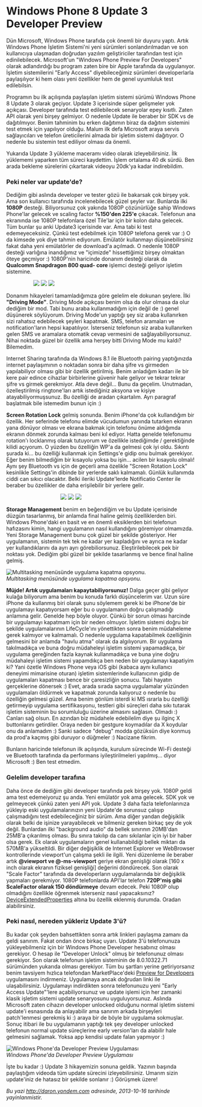 # Windows Phone 8 Update 3 Developer Preview 

Dün Microsoft, Windows Phone tarafıda çok önemli bir duyuru yaptı. Artık
Windows Phone İşletim Sistemi'ni yeni sürümleri sonlandırılmadan ve son
kullanıcıya ulaşmadan doğrudan yazılım geliştiriciler tarafından test
için edinilebilecek. Microsoft'un "Windows Phone Preview For Developers"
olarak adlandırdığı bu program zaten bire bir Apple tarafında da
uygulanıyor. İşletim sistemilerini "Early Access" diyebileceğimiz
sürümleri developerlarla paylaşılıyor ki hem olası yeni özellikler hem
de genel uyumluluk test edilebilsin.

Programın bu ilk açılışında paylaşılan işletim sistemi sürümü Windows
Phone 8 Update 3 olarak geçiyor. Update 3 içerisinde süper gelişmeler
yok açıkçası. Developer tarafında test edilebilecek senaryolar epey
kısıtlı. Zaten API olarak yeni birşey gelmiyor. O nedenle Update ile
beraber bir SDK vs de dağıtılmıyor. Benim tahminim bu erken dağıtımın
biraz da dağıtım sistemini test etmek için yapılıyor olduğu. Malum ilk
defa Microsoft araya servis sağlayıcıları ve telefon üreticilerini
almada bir işletim sistemi dağıtıyor. O nedenle bu sistemin test
ediliyor olması da önemli.

Yukarıda Update 3 yükleme maceramı video olarak izleyebilirsiniz. İlk
yüklememi yaparken tüm süreci kaydettim. İşlem ortalama 40 dk sürdü. Ben
arada bekleme sürelerini çıkartarak videoyu 20dk'ya kadar indirebildim.

### Peki neler var update'de?  

Dediğim gibi aslında developer ve tester gözü ile bakarsak çok birşey
yok. Ama son kullanıcı tarafında incelenebilecek güzel şeyler var.
Bunlarda ilki **1080P** desteği. Biliyorsunuz çok yakında 1080P
çözünürlüğe sahip Windows Phone'lar gelecek ve scaling factor **%150'den
225'e** çıkacak. Telefonun ana ekranında ise 1080P telefonlara özel
Tile'lar için bir kolon daha gelecek. Tüm bunlar şu anki Update3
içerisinde var. Ama tabi ki test edemeyeceksiniz. Çünkü test edebilmek
için 1080P telefona gerek var :) O da kimsede yok diye tahmin ediyorum.
Emülatör kullanmayı düşünebilirsiniz fakat daha yeni emülatörler de
download'a açılmadı. O nedenle 1080P desteği varlığına inandığımız ve
"içimizde" hissettiğimiz birşey olmaktan öteye geçmiyor :) 1080P'nin
haricinde donanım desteği olarak da **Qualcomm Snapdragon 800 quad-
core** işlemci desteği geliyor işletim sistemine.

<div id="photos_WP8_Update3_Preview_DriveMode"
style="width: 360px; display: block; margin-left: auto;  margin-right: auto;">

[![](media/Windows_Phone_8_Update_3_Developer_Preview/drivingmode_s.png)](media/Windows_Phone_8_Update_3_Developer_Preview/drivingmode.png)
[![](media/Windows_Phone_8_Update_3_Developer_Preview/drivingmode_2_s.png)](media/Windows_Phone_8_Update_3_Developer_Preview/drivingmode_2.png)
[![](media/Windows_Phone_8_Update_3_Developer_Preview/drivingmode_3_s.png)](media/Windows_Phone_8_Update_3_Developer_Preview/drivingmode_3.png)

</div>

Donanım hikayeleri tamamladığımıza göre gelelim ele dokunan şeylere.
İlki **"Driving Mode"**. Driving Mode açıkçası benim olsa da olur olmasa
da olur dediğim bir mod. Tabi bunu araba kullanmadığım için değil de :)
genel düşünerek söylüyorum. Driving Mode'un yaptığı şey siz araba
kullanırken sizi rahatsız edebilecek şeyleri kapatmak. SMS, telefon
aramaları ve notification'ların hepsi kapatılıyor. İsterseniz telefonun
siz araba kullanırken gelen SMS ve aramalara otomatik cevap vermesini de
sağlayabiliyorsunuz. Nihai noktada güzel bir özellik ama herşey bitti
Driving Mode mu kaldı? Bilemedim.

Internet Sharing tarafında da Windows 8.1 ile Bluetooth pairing
yaptığınızda internet paylaşımının o noktadan sonra bir daha şifre vs
girmeden yapılabiliyor olması gibi bir özellik getirilmiş. Benim
anladığım kadarı ile bir kere pair edince cihazlar birbirlerine güvenir
hale geliyor ve tekrar tekrar şifre vs girmek gerekmiyor. Atla deve
değil... Bunu da geçelim. Unutmadan, özelleştirilmiş ringtone'ları artık
istediğiniz aksyona ve kişiye atayabiliyormuşsunuz. Bu özelliği de
aradan çıkartalım. Ayrı paragraf başlatmak bile istemedim bunun için :)

**Screen Rotation Lock** gelmiş sonunda. Benim iPhone'da çok kullandığım
bir özellik. Her seferinde telefonu elimde vücudumun yanında tutarken
ekranın yana dönüyor olması ve ekrana bakmak için telefonu önüme
aldığımda ekranın dönmek zorunda kalması beni kıl ediyor. Hatta genelde
telefonumu rotation'ı locklanmış olarak tutuyorum ve özellikle
istediğimde / gerektiğinde kilidi açıyorum. O yüzden bu özelliğin WP'a
da gelmesi çok iyi oldu. Sıkıntı şurada ki... bu özelliği kullanmak için
Settings'e gidip onu bulmak gerekiyor. Eğer benim bilmediğim bir
kısayolu yoksa bu işin... acilen bir kısayolu olmalı! Aynı şey Bluetooth
vs için de geçerli ama özelikle "Screen Rotation Lock" kesinlikle
Settings'in dibinde bir yerlerde saklı kalmamalı. Günlük kullanımda
ciddi can sıkıcı olacaktır. Belki ileriki Update'lerde Notificatio
Center ile beraber bu özellikler de daha erişilebilir bir yerlere gelir.

<div id="photos_WP8_Update3_Preview_Storage"
style="width: 360px; display: block; margin-left: auto;  

margin-right: auto;">

[![](media/Windows_Phone_8_Update_3_Developer_Preview/storage_s.png)](media/Windows_Phone_8_Update_3_Developer_Preview/storage.png)
[![](media/Windows_Phone_8_Update_3_Developer_Preview/storage_2_s.png)](media/Windows_Phone_8_Update_3_Developer_Preview/storage_2.png)
[![](media/Windows_Phone_8_Update_3_Developer_Preview/storage_3_s.png)](media/Windows_Phone_8_Update_3_Developer_Preview/storage_3.png)

</div>

**Storage Management** benim en beğendiğim ve bu Update içerisinde
düzgün tasarlanmış, bir anlamda final haline gelmiş özelliklerden biri.
Windows Phone'daki en basit ve en önemli eksiklerden biri telefonun
hafızasını kimin, hangi uygulamanın nasıl kullandığını göremiyor
olmamızda. Yeni Storage Management bunu çok güzel bir şekilde
gösteriyor. Her uygulamanın, sistemin tek tek ne kadar yer kapladığını
ve ayrıca ne kadar yer kullandıklarını da ayrı ayrı görebiliorsunuz.
Eleştirilebilecek pek bir noktası yok. Dediğim gibi güzel bir şekilde
tasarlanmış ve bence final haline gelmiş.

![Multitasking menüsünde uygulama kapatma
opsyonu.](media/Windows_Phone_8_Update_3_Developer_Preview/app_shutdown.jpg)\
*Multitasking menüsünde uygulama kapatma opsyonu.*

**Müjde! Artık uygulamaları kapaytabiliyorsunuz!** Dalga geçer gibi
geliyor kulağa biliyorum ama benim bu konuda farklı düşüncelerim var.
Uzun süre iPhone da kullanmış biri olarak şunu söylemem gerek ki be
iPhone'de bir uygulamayı kapatıyorsam eğer bu o uygulamanın doğru
çalışmadığı anlamına gelir. Genelde hep böyle oluyor. Çünkü bir sorun
olması harcinde bir uygulamayı kapatmam için bir neden olmuyor. İşletim
sistemi doğru bir şekilde uygulamalarının LifeCycle'ını yönettikten
sonra benim müdaheleme gerek kalmıyor ve kalmamalı. O nedenle uygulama
kapatabilmek özelliğinin gelmesini bir anlamda "havlu atma" olarak da
algılıyorum. Bir uygulama takılmadıkça ve buna doğru müdaheleyi işletim
sistemi yapamadıkça, bir uygulama gereğinden fazla kaynak kullanmadıkça
ve buna yine doğru müdahaleyi işletim sistemi yapamdıkça ben neden bir
uygulamayı kapatiyim ki? Yani özetle Windows Phone veya iOS gibi (kabaca
aynı kullanıcı deneyimi mimarisine oturan) işletim sistemlerinde
kullanıcının gidip de uygulamaları kapatması bence bir çaresizliğin
sonucu. Tabi hayatın gerçeklerine dönersek :) Evet, arada sırada saçma
uygulamalar yüzünden uygulamaları öldürmek ve kapatmak zorunda kalıyoruz
o nedenle bu özelliğin gelmesi güzel. Ama benim gönlüm isterdi ki MS
ısrarla bu özelliği getirmeyip uygulama sertifikasyonu, testleri gibi
süreçleri daha sıkı tutarak işletim sisteminin bu sorumluluğu üzerine
almasını sağlasın. Olmadı :) Canları sağ olsun. En azından biz müdahele
edebilelim diye şu ilginç X buttonlarını getirdiler. Oraya neden bir
gestgure koymadılar da X koydular onu da anlamadım :) Sanki sadece
"debug" modda gözüksün diye konmuş da prod'a kaçmış gibi duruyor o
düğmeler :) Nacizane fikrim.

Bunların haricinde telefonun ilk açılışında, kurulum sürecinde Wi-Fi
desteği ve Bluetooth tarafında da performans iyileştirilmeleri
yapılmış... diyor Microsoft :) Ben test etmedim.

### Gelelim developer tarafına  

Daha önce de dediğim gibi developer tarafında pek birşey yok. 1080P
geldi ama test edemeiyoruz şu anda. Yeni emülatör yok ama gelecek. SDK
yok ve gelmeyecek çünkü zaten yeni API yok. Update 3 daha fazla
telefonlarınıza yükleyip eski uygulamalarınızın yeni Update'de sorunsuz
çalışıp çalışmadığını test edebileceğiniz bir sürüm. Ama diğer yandan
değişiklik olarak belki de işinize yarayabilecek ve bilmeniz gereken
birkaç şey de yok değil. Bunlardan ilki "background audio" da bellek
sınırının 20MB'dan 25MB'a çıkarılmış olması. Bu sınıra takılıp da canı
sıkılanlar için iyi bir haber olsa gerek. Ek olarak uygulamaların genel
kullanabildiği bellek miktarı da 570MB'a yükseltildi. Bir diğer
değişiklik de Internet Explorer ve WebBrowser kontrollerinde viewport'un
çalışma şekli ile ilgili. Yeni düzenleme ile beraber artık **@viewport
ve @-ms-viewport** geriye ekran genişliği olarak [160 x inch olarak
ekranın fiziksel genişliği] değerini döndürecek. Son olarak "Scale
Factor" tarafında da developerların uygulamalarında bir değişiklik
yapmaları gerekmiyor. 1080P telefonlarda API'lar telefon **720P'miş gibi
ScaleFactor olarak 150 döndürmeye** devam edecek. Peki 1080P olup
olmadığını özellikle öğrenmek isterseniz nasıl yapacaksınız?
[DeviceExtendedProperties](http://msdn.microsoft.com/en-%0A%0Aus/library/windowsphone/develop/microsoft.phone.info.deviceextendedproperties(v=vs.105).aspx)
altına bu özellik eklenmiş durumda. Oradan alabilirsiniz.

### Peki nasıl, nereden yükleriz Update 3'ü?  

Bu kadar çok şeyden bahsettikten sonra artık linkleri paylaşma zamanı da
geldi sanırım. Fakat ondan önce birkaç uyarı. Update 3'ü telefonunuza
yükleyebilmeniz için bir Windows Phone Developer hesabınız olması
gerekiyor. O hesap ile "Developer Unlock" olmuş bir telefonunuz olması
gerekiyor. Son olarak telefonun işletim sisteminin de 8.0.10322.71
sürümünden yukarıda olması gerekiyor. Tüm bu şartları yerine
getiriyorsanız benim tavsiyem hızlıca telefondan MarketPlace'deki
[Preview for
Developers](https://go.microsoft.com/fwlink/p/?LinkId=324357)
uygulamasını indirmeniz. Uygulamaya ancak doğrudan linki ile
ulaşabilirsiniz. Uygulamayı indirdikten sonra telefonunuzu yeni "Early
Access Update"'lere açabiliyorsunuz ve update işlemi için her zamanki
klasik işletim sistemi update senaryosunu uyguluyorsunuz. Aslında
Microsoft zaten cihazın developer unlocked olduğunu normal işletim
sistemi update'i esnasında da anlayabilir ama sanırım arkada birşeyleri
patch'lenmesi gerekmiş ki :) araya bir de böyle bir uygulama sokmuşlar.
Sonuç itibari ile bu uygulamanın yaptığı tek şey developer unlocked
telefonun normal update süreçlerine early version'ları da alabilir hale
gelmesini sağlamak. Yoksa app kendisi update falan yapmıyor :)

![Windows Phone'da Developer Preview
Uygulaması](media/Windows_Phone_8_Update_3_Developer_Preview/developer_preview.png)\
*Windows Phone'da Developer Preview Uygulaması*

İşte bu kadar :) Update 3 hikayemizin sonuna geldik. Yazının başında
paylaştığım videoda tüm update sürecini izleyebilirsiniz. Umarım sizin
update'iniz de hatasız bir şekilde sonlanır :) Görüşmek üzere!


*Bu yazi http://daron.yondem.com adresinde, 2013-10-16 tarihinde yayinlanmistir.*